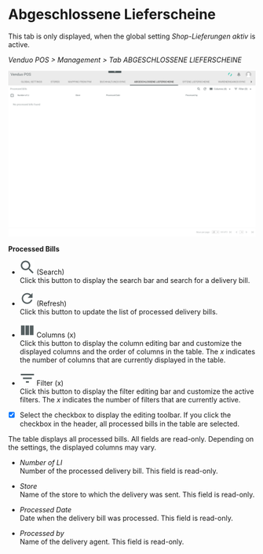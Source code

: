 # Abgeschlossene Lieferscheine

This tab is only displayed, when the global setting *Shop-Lieferungen aktiv* is active.

*Venduo POS > Management > Tab ABGESCHLOSSENE LIEFERSCHEINE*

![Abgeschlossene Lieferscheine](/Assets/Screenshots/VenduoPOS/Management/AbgeschlosseneLieferscheine/AbgeschlosseneLieferscheine.png "[Abgeschlossene Lieferscheine]")

**Processed Bills**

- ![Search](/Assets/Icons/Search.png "[Search]") (Search)   
  Click this button to display the search bar and search for a delivery bill.

- ![Refresh](/Assets/Icons/Refresh01.png "[Refresh]") (Refresh)   
  Click this button to update the list of processed delivery bills.

- ![Columns](/Assets/Icons/Columns.png "[Columns]") Columns (x)   
  Click this button to display the column editing bar and customize the displayed columns and the order of columns in the table. The *x* indicates the number of columns that are currently displayed in the table.

- ![Filter](/Assets/Icons/Filter.png "[Filter]") Filter (x)   
  Click this button to display the filter editing bar and customize the active filters. The *x* indicates the number of filters that are currently active.

- [x]    
  Select the checkbox to display the editing toolbar. If you click the checkbox in the header, all processed bills in the table are selected.

The table displays all processed bills. All fields are read-only. Depending on the settings, the displayed columns may vary.

- *Number of LI*   
  Number of the processed delivery bill. This field is read-only.

- *Store*   
  Name of the store to which the delivery was sent. This field is read-only.

- *Processed Date*   
  Date when the delivery bill was processed. This field is read-only.

- *Processed by*   
  Name of the delivery agent. This field is read-only.


[comment]: <> (to be completed)
